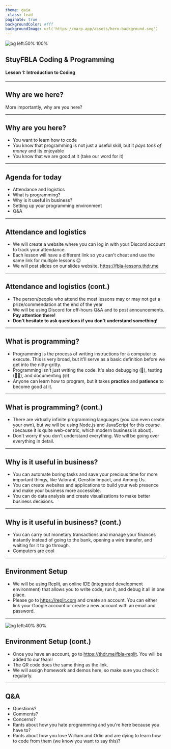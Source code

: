 ```yaml
---
theme: gaia
_class: lead
paginate: true
backgroundColor: #fff
backgroundImage: url('https://marp.app/assets/hero-background.svg')
---
```


![bg left:50% 100%](https://spaceshuttle-sbm-1-q3754400.deta.app/cdn/jyg7j1tzmaoy.png)

## **StuyFBLA Coding & Programming**

#### Lesson 1: Introduction to Coding

---

## Why are we here?
More importantly, why are you here?

---

## Why are you here?
- You want to learn how to code
- You know that programming is not just a useful skill, but it *pays tons of money* and its enjoyable
- You know that we are good at it (take our word for it)

---

## Agenda for today
- Attendance and logistics
- What is programming?
- Why is it useful in business?
- Setting up your programming environment
- Q&A

---

## Attendance and logistics
- We will create a website where you can log in with your Discord account to track your attendance.
- Each lesson will have a different link so you can't cheat and use the same link for multiple lessons :wink:
- We will post slides on our slides website, https://fbla-lessons.thdr.me

---

## Attendance and logistics (cont.)
- The person/people who attend the most lessons may or may not get a prize/commendation at the end of the year
- We will be using Discord for off-hours Q&A and to post announcements. **Pay attention there!**
- **Don't hesitate to ask questions if you don't understand something!**

---

## What is programming?
- Programming is the process of writing instructions for a computer to execute. This is very broad, but it'll serve as a basic definition before we get into the nitty-gritty.
- Programming isn't just writing the code. It's also debugging (🤮), testing (🧑‍🏫), and documenting (🤓).
- Anyone can learn how to program, but it takes **practice** and **patience** to become good at it.

---

## What is programming? (cont.)
- There are virtually infinite programming languages (you can even create your own), but we will be using Node.js and JavaScript for this course (because it is quite web-centric, which modern business is about).
- Don't worry if you don't understand everything. We will be going over everything in detail.

---

## Why is it useful in business?
- You can automate boring tasks and save your precious time for more important things, like Valorant, Genshin Impact, and Among Us.
- You can create websites and applications to build your web presence and make your business more accessible.
- You can do data analysis and create visualizations to make better business decisions.

---

## Why is it useful in business? (cont.)
- You can carry out monetary transactions and manage your finances instantly instead of going to the bank, opening a wire transfer, and waiting for it to go through.
- Computers are cool

---

## Environment Setup
- We will be using Replit, an online IDE (integrated development environment) that allows you to write code, run it, and debug it all in one place.
- Please go to https://replit.com and create an account. You can either link your Google account or create a new account with an email and password.

---

![bg left:40% 80%](https://spaceshuttle-sbm-1-q3754400.deta.app/cdn/stlmikfe9ca9.png)

## Environment Setup (cont.)
- Once you have an account, go to https://thdr.me/fbla-replit. You will be added to our team!
- The QR code does the same thing as the link.
- We will assign homework and demos here, so make sure you check it regularly.

---

## Q&A
- Questions?
- Comments?
- Concerns?
- Rants about how you hate programming and you're here because you have to?
- Rants about how you love William and Orlin and are dying to learn how to code from them (we know you want to say this)?